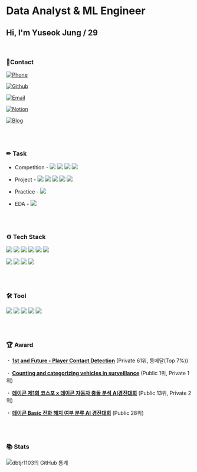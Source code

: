 # Data Analyst & ML Engineer

### 
## Hi, I'm Yuseok Jung / 29

<br/>

### 📱Contact

[![Phone](https://img.shields.io/badge/Phone-010--6389--6381-green?style=flat-square&logo=Phone&logoColor=white)](tel:01063896381)

[![Github](https://img.shields.io/badge/Github-dbTJR1103-black?style=flat-square&logo=Github&logoColor=white)](https://github.com/dbTJR1103)

[![Email](https://img.shields.io/badge/Email-dbtjr1103%40gmail.com-red?style=flat-square&logo=Gmail&logoColor=white)](mailto:dbtjr1103@gmail.com)

[![Notion](https://img.shields.io/badge/Notion-Yuseok%20Jung-blue?style=flat-square&logo=Notion&logoColor=white)](https://yuseok7.notion.site/Yuseok-Jung-_-cdf005034f5941a1852d7355246f4975)

[![Blog](https://img.shields.io/badge/Blog-Velog-20c997?style=flat-square&logo=Vimeo&logoColor=white)](https://velog.io/@dbtjr1103)




<br/>
<br/>

### ✏ **Task**

- Competition - [<img src="https://img.shields.io/badge/CV-Object%20Detection, Kaggle-blue"/>](https://github.com/dbtjr1103/Kaggle_NFL) [<img src="https://img.shields.io/badge/CV-Object%20Detection, Kaggle-blue"/>](https://github.com/dbtjr1103/Kaggle_CarClassification) [<img src="https://img.shields.io/badge/ML-Video%20Classification, Dacon-yellow"/>](https://github.com/dbtjr1103/DACON_Crash_Video_Classification) [<img src="https://img.shields.io/badge/ML-Classification, Dacon-yellow"/>](https://github.com/dbtjr1103/DACON_Basic-Phone-Cancellation)

- Project - [<img src="https://img.shields.io/badge/CV-Object%20Detection, Android App-blue"/>](https://github.com/dbtjr1103/ShowNow) [<img src="https://img.shields.io/badge/CV-Object%20Detection, Project-blue"/>](https://github.com/dbtjr1103/CV_Plastic-R) [<img src="https://img.shields.io/badge/CV-Image%20Classification, Project-blue"/>](https://github.com/dbtjr1103/CV_Interest-Classification-Through-Image-Analysis) [<img src="https://img.shields.io/badge/NLP-Text%20Classification, Project-green"/>](https://github.com/dbtjr1103/NLP_Analysis-of-Evaluations) [<img src="https://img.shields.io/badge/NLP-Chatbot, Project-green"/>](https://github.com/dbtjr1103/NLP_Chatbot-for-Children) 

- Practice - [<img src="https://img.shields.io/badge/CV-Pose%20Estimation, Kaggle-blue"/>](https://github.com/dbtjr1103/CV_NFL_PoseEstimation_Yolov8)

- EDA - [<img src="https://img.shields.io/badge/EDA-Dacon%20Basic%20Calls-red"/>](https://github.com/dbtjr1103/DACON_Basic-Phone-Cancellation/blob/main/dacon-basic-calls-eda.ipynb)





<br/>
<br/>

### ⚙️ **Tech Stack**

<img src="https://img.shields.io/badge/Python-3766AB?style=flat-square&logo=Python&logoColor=white"/> <img src="https://img.shields.io/badge/C-A8B9CC?style=flat-square&logo=C&logoColor=white"/> <img src="https://img.shields.io/badge/C++-00599C?style=flat-square&logo=C%2B%2B&logoColor=white"/> <img src="https://img.shields.io/badge/Java-007396?style=flat-square&logo=Java&logoColor=white"/> <img src="https://img.shields.io/badge/Oracle-F80000?style=flat-square&logo=Oracle&logoColor=white"/> <img src="https://img.shields.io/badge/MySQL-4479A1?style=flat-square&logo=MySQL&logoColor=white"/> 

<img src="https://img.shields.io/badge/TensorFlow-FF6F00?style=flat-square&logo=TensorFlow&logoColor=white"/> <img src="https://img.shields.io/badge/PyTorch-EE4C2C?style=flat-square&logo=PyTorch&logoColor=white"/> <img src="https://img.shields.io/badge/Scikit Learn-F7931E?style=flat-square&logo=scikit%2Dlearn&logoColor=white"/> <img src="https://img.shields.io/badge/Flask-000000?style=flat-square&logo=Flask&logoColor=white"/> 


<br/>
<br/>  
 
### 🛠 **Tool**

<img src="https://img.shields.io/badge/Jupyter-F37626?style=flat-square&logo=Jupyter&logoColor=white"/> <img src="https://img.shields.io/badge/Colab-F9AB00?style=flat-square&logo=Google Colab&logoColor=white"/> <img src="https://img.shields.io/badge/VSCode-007ACC?style=flat-square&logo=Visual Studio Code&logoColor=white"/> <img src="https://img.shields.io/badge/AWS-232F3E?style=flat-square&logo=Amazon AWS&logoColor=white"/> <img src="https://img.shields.io/badge/Android-3DDC84?style=flat-square&logo=Android&logoColor=white"/> 

<br/>
<br/>

 
  
### 🏆 **Award**
 
**ㆍ <a href="https://www.kaggle.com/competitions/nfl-player-contact-detection">1st and Future - Player Contact Detection</a>**  (Private 61위, 동메달(Top 7%))

**ㆍ <a href="https://www.kaggle.com/competitions/counting-and-categorizing-vehicles-in-surveillance">Counting and categorizing vehicles in surveillance</a>**  (Public 1위, Private 1위)

 
**ㆍ <a href="https://dacon.io/competitions/official/236064/overview/description">데이콘 제1회 코스포 x 데이콘 자동차 충돌 분석 AI경진대회</a>**  (Public 13위, Private 2위)

**ㆍ <a href="https://dacon.io/en/competitions/official/236075/overview/description">데이콘 Basic 전화 해지 여부 분류 AI 경진대회</a>**  (Public 28위)
 
 
<br/>
<br/>
 
### 📚 **Stats**
 
![dbtjr1103의 GitHub 통계](https://github-readme-stats.vercel.app/api?username=dbtjr1103&show_icons=trueshow_icons=true&theme=merko)

